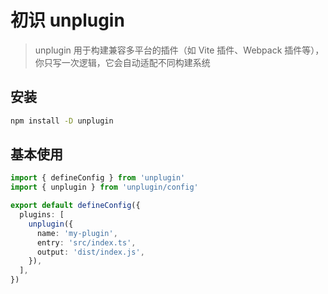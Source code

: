 # 初识 unplugin

> unplugin 用于构建兼容多平台的插件（如 Vite 插件、Webpack 插件等），你只写一次逻辑，它会自动适配不同构建系统

## 安装

```bash
npm install -D unplugin
```

## 基本使用

```ts
import { defineConfig } from 'unplugin'
import { unplugin } from 'unplugin/config'

export default defineConfig({
  plugins: [
    unplugin({
      name: 'my-plugin',
      entry: 'src/index.ts',
      output: 'dist/index.js',
    }),
  ],
})
```





